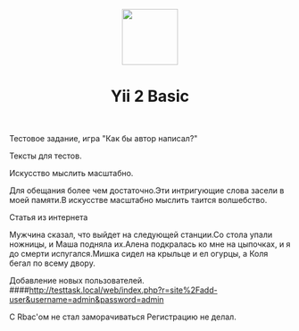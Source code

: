 <p align="center">
    <a href="https://github.com/yiisoft" target="_blank">
        <img src="https://avatars0.githubusercontent.com/u/993323" height="100px">
    </a>
    <h1 align="center">Yii 2 Basic</h1>
    <br>
</p>


Тестовое задание, игра "Как бы автор написал?"

Тексты для тестов.


Искусство мыслить масштабно.

Для обещания более чем достаточно.Эти интригующие слова засели в моей памяти.В искусстве масштабно мыслить таится волшебство.


Статья из интернета

Мужчина сказал, что выйдет на следующей станции.Со стола упали ножницы, и Маша подняла их.Алена подкралась ко мне на цыпочках, и я до смерти испугался.Мишка сидел на крыльце и ел огурцы, а Коля бегал по всему двору.



Добавление новых пользователей.
####http://testtask.local/web/index.php?r=site%2Fadd-user&username=admin&password=admin


С Rbac'ом не стал заморачиваться
Регистрацию не делал.